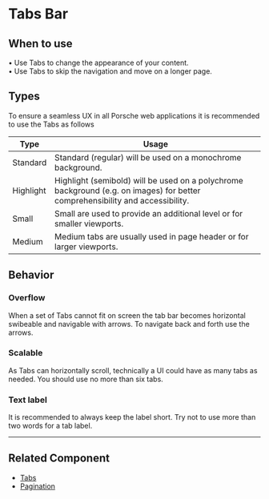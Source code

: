 # Tabs Bar

## When to use
  • Use Tabs to change the appearance of your content.  
  • Use Tabs to skip the navigation and move on a longer page.

## Types

To ensure a seamless UX in all Porsche web applications it is recommended to use the Tabs as follows

| Type | Usage |
|----|----|
| Standard | Standard (regular) will be used on a monochrome background. |
| Highlight | Highlight (semibold) will be used on a polychrome background (e.g. on images) for better comprehensibility and accessibility. |
| Small | Small are used to provide an additional level or for smaller viewports. | 
| Medium | Medium tabs are usually used in page header or for larger viewports. | 	

## Behavior

### Overflow

When a set of Tabs cannot fit on screen the tab bar becomes horizontal swibeable and navigable with arrows. 
To navigate back and forth use the arrows.

### Scalable

As Tabs can horizontally scroll, technically a UI could have as many tabs as needed. You should use no more than six tabs. 

### Text label

It is recommended to always keep the label short. Try not to use more than two words for a tab label.

---

## Related Component
* [Tabs](#/components/tabs)
* [Pagination](#/components/pagination)